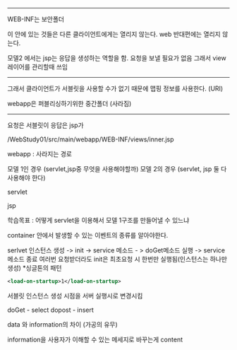<hr>


WEB-INF는 보안폴더

이 안에 있는 것들은 다른 클라이언트에게는 열리지 않는다.
web 반대편에는 열리지 않는다.

모델2 에서는 jsp는 응답을 생성하는 역할을 함.
요청을 보낼 필요가 없음
그래서 view 레이어를 관리할때 쓰임

<hr>

그래서 클라이언트가 서블릿을 사용할 수가 없기 때문에 맵핑 정보를 사용한다. (URI)

webapp은 퍼블리싱하기위한 중간폴더 (사라짐)


<hr>

요청은 서블릿이 응답은 jsp가 

/WebStudy01/src/main/webapp/WEB-INF/views/inner.jsp

webapp : 사라지는 경로

모델 1인 경우 (servlet,jsp중 무엇을 사용해야할까)
모델 2의 경우 (servlet, jsp 둘 다 사용해야 한다)

servlet

jsp

학습목표 : 어떻게 servlet을 이용해서 모델 1구조를 만들어낼 수 있느냐

container 안에서 발생할 수 있는 이벤트의 종류를 알아야한다.

serlvet 인스턴스 생성 -> init -> service 메소드 - > doGet메소드 실행 -> service 메소드 종료
여러번 요청받더라도 init은 최초요청 시 한번만 실행됨(인스턴스는 하나만 생성)
*싱글톤의 패턴

``` xml
<load-on-startup>1</load-on-startup>
```
서블릿 인스턴스 생성 시점을 서버 실행시로 변경시킴

doGet - select
dopost - insert

data 와 information의 차이 (가공의 유무)

information을 사용자가 이해할 수 있는 메세지로 바꾸는게 content